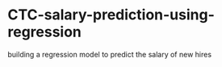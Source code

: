 # CTC-salary-prediction-using-regression
building a regression model to predict the salary of new hires
